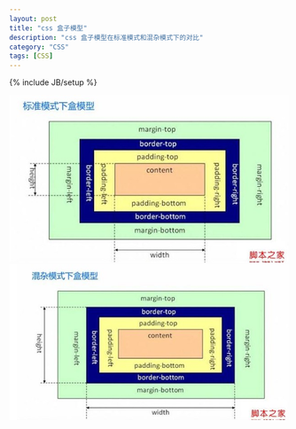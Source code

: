 ```yaml
---
layout: post
title: "css 盒子模型"
description: "css 盒子模型在标准模式和混杂模式下的对比"
category: "CSS"
tags: [CSS]
---
```

{% include JB/setup %}

![Normal](/assets/images/posts/css_box/normal.jpeg)
![Promiscuous](/assets/images/posts/css_box/promiscuous.jpeg)